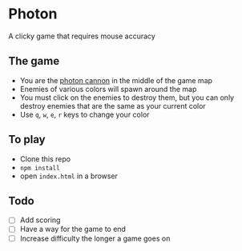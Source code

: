 # Photon

A clicky game that requires mouse accuracy

## The game
- You are the [photon cannon](https://liquipedia.net/starcraft/Photon_Cannon) in the middle of the game map
- Enemies of various colors will spawn around the map
- You must click on the enemies to destroy them, but you can only destroy enemies that are the same as your current color
- Use `q`, `w`, `e`, `r` keys to change your color

## To play
- Clone this repo
- `npm install`
- open `index.html` in a browser

## Todo
- [ ] Add scoring
- [ ] Have a way for the game to end
- [ ] Increase difficulty the longer a game goes on
